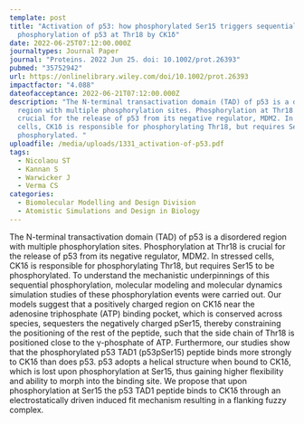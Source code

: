 ```yaml
---
template: post
title: "Activation of p53: how phosphorylated Ser15 triggers sequential
  phosphorylation of p53 at Thr18 by CK1δ"
date: 2022-06-25T07:12:00.000Z
journaltypes: Journal Paper
journal: "Proteins. 2022 Jun 25. doi: 10.1002/prot.26393"
pubmed: "35752942"
url: https://onlinelibrary.wiley.com/doi/10.1002/prot.26393
impactfactor: "4.088"
dateofacceptance: 2022-06-21T07:12:00.000Z
description: "The N-terminal transactivation domain (TAD) of p53 is a disordered
  region with multiple phosphorylation sites. Phosphorylation at Thr18 is
  crucial for the release of p53 from its negative regulator, MDM2. In stressed
  cells, CK1δ is responsible for phosphorylating Thr18, but requires Ser15 to be
  phosphorylated. "
uploadfile: /media/uploads/1331_activation-of-p53.pdf
tags:
  - Nicolaou ST
  - Kannan S
  - Warwicker J
  - Verma CS
categories:
  - Biomolecular Modelling and Design Division
  - Atomistic Simulations and Design in Biology
---
```

<!--StartFragment-->

The N-terminal transactivation domain (TAD) of p53 is a disordered region with multiple phosphorylation sites. Phosphorylation at Thr18 is crucial for the release of p53 from its negative regulator, MDM2. In stressed cells, CK1δ is responsible for phosphorylating Thr18, but requires Ser15 to be phosphorylated. To understand the mechanistic underpinnings of this sequential phosphorylation, molecular modeling and molecular dynamics simulation studies of these phosphorylation events were carried out. Our models suggest that a positively charged region on CK1δ near the adenosine triphosphate (ATP) binding pocket, which is conserved across species, sequesters the negatively charged pSer15, thereby constraining the positioning of the rest of the peptide, such that the side chain of Thr18 is positioned close to the γ-phosphate of ATP. Furthermore, our studies show that the phosphorylated p53 TAD1 (p53pSer15) peptide binds more strongly to CK1δ than does p53. p53 adopts a helical structure when bound to CK1δ, which is lost upon phosphorylation at Ser15, thus gaining higher flexibility and ability to morph into the binding site. We propose that upon phosphorylation at Ser15 the p53 TAD1 peptide binds to CK1δ through an electrostatically driven induced fit mechanism resulting in a flanking fuzzy complex.

<!--EndFragment-->